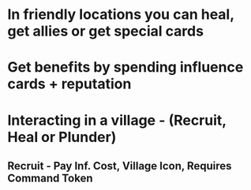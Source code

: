 # In friendly locations you can heal, get allies or get special cards

# Get benefits by spending influence cards + reputation

# Interacting in a village - (Recruit, Heal or Plunder)

## Recruit - Pay Inf. Cost, Village Icon, Requires Command Token
